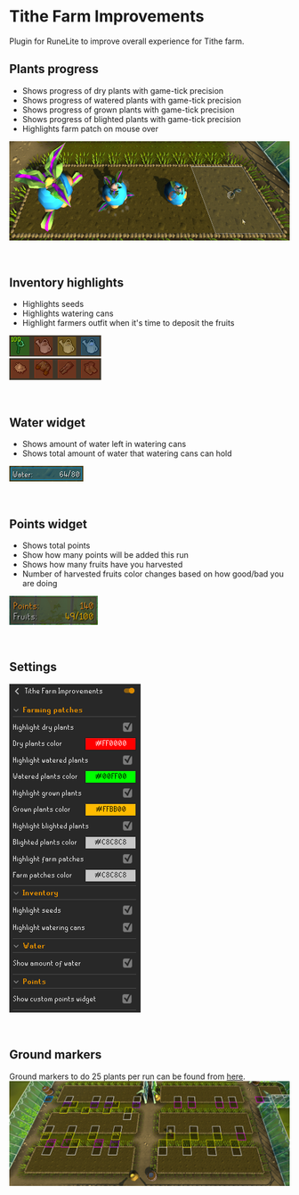 # Tithe Farm Improvements
Plugin for RuneLite to improve overall experience for Tithe farm.

## Plants progress
* Shows progress of dry plants with game-tick precision
* Shows progress of watered plants with game-tick precision
* Shows progress of grown plants with game-tick precision
* Shows progress of blighted plants with game-tick precision
* Highlights farm patch on mouse over

![](./img/plants.png)

<br>

## Inventory highlights
* Highlights seeds
* Highlights watering cans
* Highlight farmers outfit when it's time to deposit the fruits

![](./img/inventory.png)  
![](./img/farmers_outfit.png)

<br>

## Water widget
* Shows amount of water left in watering cans
* Shows total amount of water that watering cans can hold

![](./img/water.png)

<br>

## Points widget
* Shows total points
* Show how many points will be added this run
* Shows how many fruits have you harvested
* Number of harvested fruits color changes based on how good/bad you are doing

![](./img/points.png)

<br>

## Settings
![](./img/settings.png)

<br>

## Ground markers
Ground markers to do 25 plants per run can be found from [here](./groundmarkers.txt). 
![](./img/groundmarkers.png)